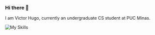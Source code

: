 ### Hi there 👋

I am Victor Hugo, currently an undergraduate CS student at PUC Minas.

![My Skills](https://skillicons.dev/icons?i=c,cs,cpp,html,css,js,swift,arduino)

<!--
**PoderosoVitao/PoderosoVitao** is a ✨ _special_ ✨ repository because its `README.md` (this file) appears on your GitHub profile.

Here are some ideas to get you started:

- 🔭 I’m currently working on ...
- 🌱 I’m currently learning ...
- 👯 I’m looking to collaborate on ...
- 🤔 I’m looking for help with ...
- 💬 Ask me about ...
- 📫 How to reach me: ...
- 😄 Pronouns: ...
- ⚡ Fun fact: ...
-->
